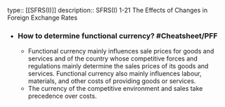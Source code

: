 type:: [[SFRS(I)]] 
description:: SFRS(I) 1-21 The Effects of Changes in Foreign Exchange Rates

- ### How to determine functional currency? #Cheatsheet/PFF
	- Functional currency mainly influences sale prices for goods and services and of the country whose competitive forces and regulations mainly determine the sales prices of its goods and services. Functional currency also mainly influences labour, materials, and other costs of providing goods or services.
	- The currency of the competitive environment and sales take precedence over costs.